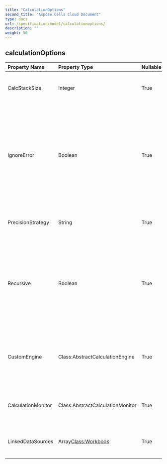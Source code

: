 ```yaml
---
title: "CalculationOptions"
second_title: "Aspose.Cells Cloud Document"
type: docs
url: /specification/model/calculationoptions/
description: ""
weight: 50
---
```


## **calculationOptions**

 

| Property Name | Property Type | Nullable |  ReadOnly | DefaultValue | Description | 
| :- | :- | :- |:- |  :- | :- |
| CalcStackSize | Integer | True |  False |  | Specifies the stack size for calculating cells recursively.  |  
| IgnoreError | Boolean | True |  False |  | Indicates whether errors encountered while calculating formulas should be ignored.            The error may be unsupported function, external links, etc.            The default value is true.  |  
| PrecisionStrategy | String | True |  False |  | Specifies the strategy for processing precision of calculation.  |  
| Recursive | Boolean | True |  False |  | Indicates whether calculate the dependent cells recursively when calculating one cell and it depends on other cells.            The default value is true.  |  
| CustomEngine | Class:AbstractCalculationEngine | True |  False |  | The custom formula calculation engine to extend the default calculation engine of Aspose.Cells.  |  
| CalculationMonitor | Class:AbstractCalculationMonitor | True |  False |  | The monitor for user to track the progress of formula calculation.  |  
| LinkedDataSources | Array<Class:Workbook> | True |  False |  | Specifies the data sources for external links used in formulas.  |  

